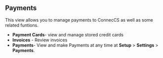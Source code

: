 ## Payments
This view allows you to manage payments to ConnecCS as well as some related funtions. 

* **Payment Cards**- view and manage stored credit cards
* **Invoices** - Review invoices
* **Payments**- View and make Payments at any time at **Setup** > **Settings** > **Payments**.
